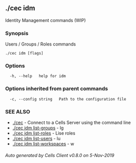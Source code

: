 ## ./cec idm

Identity Management commands (WIP)

### Synopsis

Users / Groups / Roles commands

```
./cec idm [flags]
```

### Options

```
  -h, --help   help for idm
```

### Options inherited from parent commands

```
  -c, --config string   Path to the configuration file
```

### SEE ALSO

* [./cec](./cec)	 - Connect to a Cells Server using the command line
* [./cec idm list-groups](./cec-idm-list-groups)	 - lg
* [./cec idm list-roles](./cec-idm-list-roles)	 - Lise roles
* [./cec idm list-users](./cec-idm-list-users)	 - lu
* [./cec idm list-workspaces](./cec-idm-list-workspaces)	 - w

###### Auto generated by Cells Client v0.8.0 on 5-Nov-2019

